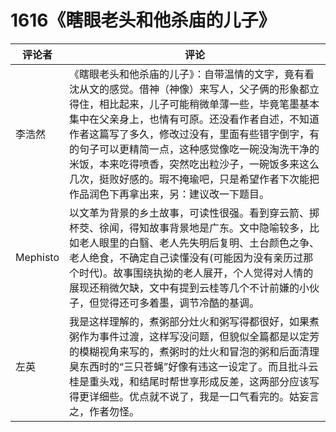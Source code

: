 # 1616《瞎眼老头和他杀庙的儿子》

评论者 | 评论 |
|---|---|
李浩然|《瞎眼老头和他杀庙的儿子》：自带温情的文字，竟有看沈从文的感觉。借神（神像）来写人，父子俩的形象都立得住，相比起来，儿子可能稍微单薄一些，毕竟笔墨基本集中在父亲身上，也情有可原。还没看作者自述，不知道作者这篇写了多久，修改过没有，里面有些错字倒字，有的句子可以更精简一点，这种感觉像吃一碗没淘洗干净的米饭，本来吃得喷香，突然吃出粒沙子，一碗饭多来这么几次，挺败好感的。瑕不掩瑜吧，只是希望作者下次能把作品润色下再拿出来，另：建议改一下题目。
Mephisto|以文革为背景的乡土故事，可读性很强。看到穿云箭、掷杯茭、徐闻，得知故事背景地是广东。文中隐喻较多，比如老人眼里的白翳、老人先失明后复明、土台颜色之争、老人绝食，不确定自己读懂没有(可能因为没有亲历过那个时代)。故事围绕执拗的老人展开，个人觉得对人情的展现还稍微欠缺，文中有提到云桂等几个不计前嫌的小伙子，但觉得还可多着墨，调节冷酷的基调。
左英|我是这样理解的，煮粥部分灶火和粥写得都很好，如果煮粥作为事件过渡，这样写没问题，但貌似全篇都是以定芳的模糊视角来写的，煮粥时的灶火和冒泡的粥和后面清理臭东西时的“三只苍蝇”好像有违这一设定了。而且批斗云桂是重头戏，和结尾时帮世享形成反差，这两部分应该写得更详细些。优点就不说了，我是一口气看完的。姑妄言之，作者勿怪。
